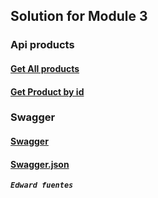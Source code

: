 ## Solution for Module 3

### Api products
#### [Get All products](https://406dm9u6e2.execute-api.us-east-1.amazonaws.com/dev/products)
#### [Get Product by id](https://406dm9u6e2.execute-api.us-east-1.amazonaws.com/dev/products/71d417c5-8ab8-4903-8e66-21576810562a)

### Swagger
#### [Swagger](https://j1wpqwybt2.execute-api.us-east-1.amazonaws.com/dev/swagger)
#### [Swagger.json](https://j1wpqwybt2.execute-api.us-east-1.amazonaws.com/dev/swagger.json)



**_`Edward fuentes`_**
